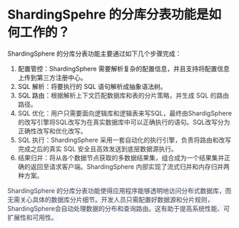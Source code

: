 # ShardingSpehre 的分库分表功能是如何工作的？

ShardingSphere 的分库分表功能主要通过如下几个步骤完成：

1. 配置管控：ShardingSphere 需要解析复杂的配置信息，并且支持将配置信息上传到第三方注册中心。
2. SQL 解析：将要执行的 SQL 语句解析成抽象语法树。
3. SQL 路由：<font style="color:rgb(51, 51, 51);">根据解析上下文匹配数据库和表的分片策略，并生成 SQL 的路由路径。</font>
4. <font style="color:rgb(51, 51, 51);">SQL 优化：用户只需要面向逻辑库和逻辑表来写SQL，最终由ShardigSphere的改写引擎将SQL改写为在真实数据库中可以正确执行的语句。SQL改写分为正确性改写和优化改写。</font>
5. <font style="color:rgb(51, 51, 51);">SQL 执行：ShardingSphere 采用一套自动化的执行引擎，负责将路由和改写完成之后的真实 SQL 安全且高效发送到底层数据源执行。</font>
6. <font style="color:rgb(51, 51, 51);">结果归并：将从各个数据节点获取的多数据结果集，组合成为一个结果集并正确的返回至请求客户端。ShardingSphere 内部实现了流式归并和内存归并两种方案。</font>

<font style="color:rgb(55, 65, 81);background-color:rgb(247, 247, 248);">ShardingSphere 的分库分表功能使得应用程序能够透明地访问分布式数据库，而无需关心具体的数据库分片细节。开发人员只需配置好数据源和分片规则，ShardingSphere会自动处理数据的分布和查询路由。这有助于提高系统性能、可扩展性和可用性。</font>

